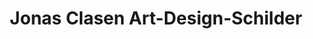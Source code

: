 ---
title: "Jonas Clasen Art-Design-Schilder"
url: /duesseldorf/jonas-clasen-art-design-schilder/
shop: Allgemein
---